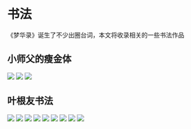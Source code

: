 # 书法

《梦华录》诞生了不少出圈台词，本文将收录相关的一些书法作品

## 小师父的瘦金体

![](/image/erchuang/shufa/bt-1.jpg)
![](/image/erchuang/shufa/qg-1.jpg)
![](/image/erchuang/shufa/com-1.jpg)

## 叶根友书法

![](/image/erchuang/shufa/y1.jpg)
![](/image/erchuang/shufa/y2.jpg)
![](/image/erchuang/shufa/y3.jpg)
![](/image/erchuang/shufa/y4.jpg)
![](/image/erchuang/shufa/y5.jpg)
![](/image/erchuang/shufa/y6.jpg)
![](/image/erchuang/shufa/y7.jpg)
![](/image/erchuang/shufa/y8.jpg)
![](/image/erchuang/shufa/y9.jpg)
